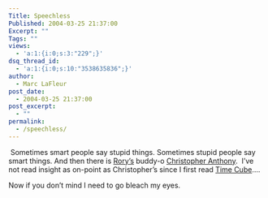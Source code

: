 ```yaml
---
Title: Speechless
Published: 2004-03-25 21:37:00
Excerpt: ""
Tags: ""
views:
  - 'a:1:{i:0;s:3:"229";}'
dsq_thread_id:
  - 'a:1:{i:0;s:10:"3538635836";}'
author:
  - Marc LaFleur
post_date:
  - 2004-03-25 21:37:00
post_excerpt:
  - ""
permalink:
  - /speechless/
---
```

<div class="Section1"> <p>&nbsp;Sometimes smart people say stupid things. Sometimes stupid people say smart things. And then there is <a href="http://neopoleon.com/blog/" target="_blank" title="http://neopoleon.com/blog/">Rory&rsquo;s</a> buddy-o <a href="http://chrisanth.blogspot.com/" target="_parent" title="http://chrisanth.blogspot.com/">Christopher Anthony</a>. &nbsp;I&rsquo;ve not read insight as on-point as Christopher&rsquo;s since I first read <a href="http://www.timecube.com/" target="_blank" title="http://www.timecube.com/">Time Cube</a>&hellip;.</p> <p>Now if you don&rsquo;t mind I need to go bleach my eyes.</p> <p>&nbsp;</p></div>